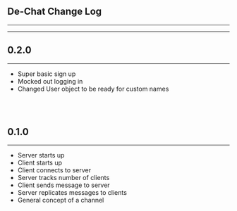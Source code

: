 ## De-Chat Change Log

---
---

## 0.2.0

---

- Super basic sign up
- Mocked out logging in
- Changed User object to be ready for custom names

<br />
<br />

## 0.1.0

---

- Server starts up
- Client starts up
- Client connects to server
- Server tracks number of clients
- Client sends message to server
- Server replicates messages to clients
- General concept of a channel

<br />
<br />
